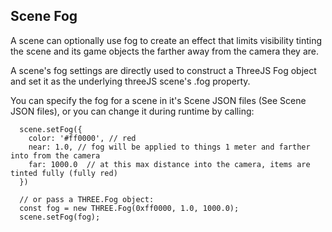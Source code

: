 ## Scene Fog
A scene can optionally use fog to create an effect that limits visibility tinting the scene and its game objects the farther away from the camera they are.

A scene's fog settings are directly used to construct a ThreeJS Fog object and set it as the underlying threeJS scene's .fog property.

You can specify the fog for a scene in it's Scene JSON files (See Scene JSON files), or you can change it during runtime by calling:

```
  scene.setFog({
    color: '#ff0000', // red
    near: 1.0, // fog will be applied to things 1 meter and farther into from the camera
    far: 1000.0  // at this max distance into the camera, items are tinted fully (fully red)
  })

  // or pass a THREE.Fog object:
  const fog = new THREE.Fog(0xff0000, 1.0, 1000.0);
  scene.setFog(fog);
```